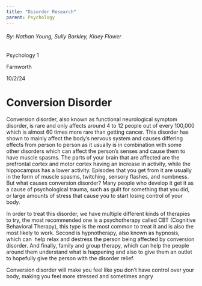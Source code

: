 ```yaml
---
title: "Disorder Research"
parent: Psychology
---
```

###### By: Nathan Young, Sully Barkley, Kloey Flower

Psychology 1

Farnworth

10/2/24

# Conversion Disorder

Conversion disorder, also known as functional neurological symptom disorder, is rare and only affects around 4 to 12 people out of every 100,000 which is almost 60 times more rare than getting cancer. This disorder has shown to mainly affect the body’s nervous system and causes differing effects from person to person as it usually is in combination with some other disorders which can affect the person’s senses and cause them to have muscle spasms. The parts of your brain that are affected are the prefrontal cortex and motor cortex having an increase in activity, while the hippocampus has a lower activity. Episodes that you get from it are usually in the form of muscle spasms, twitching, sensory flashes, and numbness. But what causes conversion disorder? Many people who develop it get it as a cause of psychological trauma, such as guilt for something that you did, or large amounts of stress that cause you to start losing control of your body.

In order to treat this disorder, we have multiple different kinds of therapies to try, the most recommended one is a psychotherapy called CBT (Cognitive Behavioral Therapy), this type is the most common to treat it and is also the most likely to work. Second is hypnotherapy, also known as hypnosis, which can  help relax and destress the person being affected by conversion disorder. And finally, family and group therapy, which can help the people around them understand what is happening and also to give them an outlet to hopefully give the person with the disorder relief.

Conversion disorder will make you feel like you don’t have control over your body, making you feel more stressed and sometimes angry
